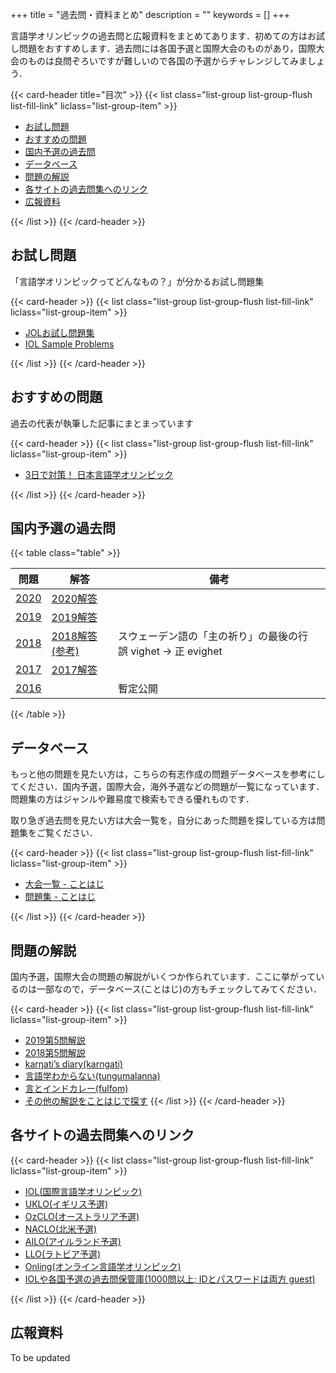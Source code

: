 +++
title = "過去問・資料まとめ"
description = ""
keywords = []
+++

言語学オリンピックの過去問と広報資料をまとめてあります．初めての方はお試し問題をおすすめします．過去問には各国予選と国際大会のものがあり，国際大会のものは良問ぞろいですが難しいので各国の予選からチャレンジしてみましょう．

{{< card-header title="目次" >}}
{{< list class="list-group list-group-flush list-fill-link" liclass="list-group-item" >}}

- [お試し問題](#お試し問題)
- [おすすめの問題](#おすすめの問題)
- [国内予選の過去問](#国内予選の過去問)
- [データベース](#データベース)
- [問題の解説](#問題の解説)
- [各サイトの過去問集へのリンク](#各サイトの過去問集へのリンク)
- [広報資料](#広報資料)

{{< /list >}}
{{< /card-header >}}

## お試し問題

「言語学オリンピックってどんなもの？」が分かるお試し問題集

{{< card-header >}}
{{< list class="list-group list-group-flush list-fill-link" liclass="list-group-item" >}}

- [JOLお試し問題集](/sample-problems/)
- [IOL Sample Problems](https://ioling.org/booklets/samples.en.pdf)

{{< /list >}}
{{< /card-header >}}

## おすすめの問題

過去の代表が執筆した記事にまとまっています

{{< card-header >}}
{{< list class="list-group list-group-flush list-fill-link" liclass="list-group-item" >}}

- [3日で対策！ 日本言語学オリンピック](http://zohe.hatenablog.com/entry/2019/03/21/191555)

{{< /list >}}
{{< /card-header >}}

## 国内予選の過去問

{{< table class="table" >}}

| 問題                                                                         | 解答  | 備考  |
| -------------------------------------------------------------------------- | --- | --- |
| [2020](https://drive.google.com/open?id=1FPhk59e8A0FIXgOliitzg1qU95V7fppV) | [2020解答](https://drive.google.com/open?id=1EWBp7YEriz4L6cCEkiqeDwo5ku-qh-ic)    |     |
| [2019](https://drive.google.com/open?id=1BjNVq20Ne9LVAqGEa9nLPsF9FhuhDjAA) |  [2019解答](https://drive.google.com/open?id=1-lHLG82BcwZSuWnCuXD8GwTXFS2vv_Lh)   |     |
| [2018](https://drive.google.com/open?id=17anbddEBxNaZe_kDGRQPxvpzlR1lMYb2) |   [2018解答(参考)](http://zohe.hatenablog.com/entry/2019/03/04/145808)  |  スウェーデン語の「主の祈り」の最後の行 誤 vighet -> 正 evighet   |
| [2017](https://drive.google.com/open?id=1DSG3MISTszSPeMeG-VmnyKA0kFe7iywZ) |  [2017解答](https://drive.google.com/open?id=1GSyrZ7f6hvOAQ3sc19mFAOzRlUYK0W0q)   |     |
| [2016](https://twitter.com/fulfom/status/1097706793885589504)         |     |   暫定公開  |

{{< /table >}}

## データベース

もっと他の問題を見たい方は，こちらの有志作成の問題データベースを参考にしてください．国内予選，国際大会，海外予選などの問題が一覧になっています．問題集の方はジャンルや難易度で検索もできる優れものです．

取り急ぎ過去問を見たい方は大会一覧を，自分にあった問題を探している方は問題集をご覧ください．

{{< card-header >}}
{{< list class="list-group list-group-flush list-fill-link" liclass="list-group-item" >}}

- [大会一覧 - ことはじ](https://kotohazi.netlify.app/problems/contests)
- [問題集 - ことはじ](https://kotohazi.netlify.app/problems/)

{{< /list >}}
{{< /card-header >}}

## 問題の解説

国内予選，国際大会の問題の解説がいくつか作られています．ここに挙がっているのは一部なので，データベース(ことはじ)の方もチェックしてみてください．

{{< card-header >}}
{{< list class="list-group list-group-flush list-fill-link" liclass="list-group-item" >}}

- [2019第5問解説](https://fulfom.hatenablog.com/entry/2019/12/21/145615)  
- [2018第5問解説](https://karngati.hatenablog.com/entry/JOL2018_5)
- [karŋati’s diary(karngati)](https://karngati.hatenablog.com/entry/JOL2018_5)
- [言語学わからない(tungumalanna)](https://tungumalanna.hatenablog.com/archive/category/IOL%E9%9D%9E%E5%85%AC%E5%BC%8F%E8%A7%A3%E8%AA%AC)
- [言とインドカレー(fulfom)](https://fulfom.hatenablog.com/archive/category/%E8%A8%80%E3%82%AA%E3%83%AA%E8%A7%A3%E8%AA%AC)
- [その他の解説をことはじで探す](https://kotohazi.netlify.app/problems/?s=6Kej6Kqs44Gu44GC44KL5ZWP6aGM&v=1&c=0B1)
{{< /list >}}
{{< /card-header >}}

## 各サイトの過去問集へのリンク

{{< card-header >}}
{{< list class="list-group list-group-flush list-fill-link" liclass="list-group-item" >}}

- [IOL(国際言語学オリンピック)](http://www.ioling.org/problems/)
- [UKLO(イギリス予選)](https://www.uklo.org/past-problems#problems)
- [OzCLO(オーストラリア予選)](https://ozclo.org.au/past-problems/)
- [NACLO(北米予選)](https://nacloweb.org/practice.php#previous_problems)
- [AILO(アイルランド予選)](https://ailo.adaptcentre.ie/sample-puzzles/)
- [LLO(ラトビア予選)](http://loling.lv/en/past.html)
- [Onling(オンライン言語学オリンピック)](https://onling.org/)
- [IOLや各国予選の過去問保管庫(1000問以上; IDとパスワードは両方 guest)](http://tangra.cs.yale.edu/naclobase/)

{{< /list >}}
{{< /card-header >}}

<!--## 問題の内容

過去に出題された問題が [国際大会のサイト](http://www.ioling.org/) に掲載されています．初めて問題に触れるという方はまず同サイトの [Sample Problems](http://www.ioling.org/problems/samples/) または [イギリス国内大会(UKLO)のサイト](http://www.uklo.org/) をご覧になってみてください．

問題は実際の言語研究で行われる分析に似ていて，未知の言語のデータからその言語の仕組みを解き明かすというものです．現在有志によって問題の解説や入門サイトを作る計画が進んでいます．詳しくは [有志サイト](http://ioling.jp/) をご覧ください．-->

## 広報資料

To be updated
